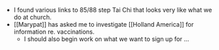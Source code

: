 - I found various links to 85/88 step Tai Chi that looks very like what we do at church.
- [[Marypat]] has asked me to investigate [[Holland America]] for information re. vaccinations.
	- I should also begin work on what we want to sign up for ...